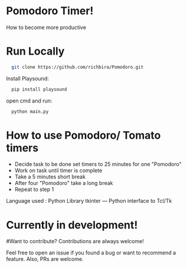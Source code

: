 # Pomodoro Timer!
How to become more productive

# Run Locally
```bash
  git clone https://github.com/richbira/Pomodoro.git

```

Install Playsound:
```bash
  pip install playsound

```

open cmd and run:
```bash
  python main.py

```

# How to use Pomodoro/ Tomato timers
- Decide task to be done set timers to 25 minutes for one "Pomodoro"
- Work on task until timer is complete
- Take a 5 minutes short break
- After four "Pomodoro" take a long break
- Repeat to step 1

Language used : Python
Library tkinter — Python interface to Tcl/Tk

# Currently in development!

#Want to contribute?
Contributions are always welcome!

Feel free to open an issue if you found a bug or want to recommend a feature. Also, PRs are welcome.
